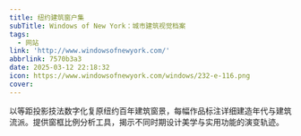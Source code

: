 ```yaml
---
title: 纽约建筑窗户集
subTitle: Windows of New York：城市建筑视觉档案
tags:
  - 网站
link: 'http://www.windowsofnewyork.com/'
abbrlink: 7570b3a3
date: 2025-03-12 22:18:32
icon: https://www.windowsofnewyork.com/windows/232-e-116.png
cover:
---
```


以等距投影技法数字化复原纽约百年建筑窗景，每幅作品标注详细建造年代与建筑流派。提供窗框比例分析工具，揭示不同时期设计美学与实用功能的演变轨迹。